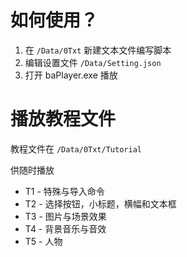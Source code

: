 # 如何使用？

1. 在 `/Data/0Txt` 新建文本文件编写脚本
2. 编辑设置文件 `/Data/Setting.json`
3. 打开 baPlayer.exe 播放

# 播放教程文件

教程文件在 `/Data/0Txt/Tutorial`

供随时播放

- T1 - 特殊与导入命令
- T2 - 选择按钮，小标题，横幅和文本框
- T3 - 图片与场景效果
- T4 - 背景音乐与音效
- T5 - 人物